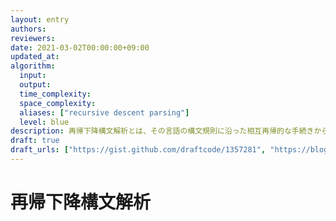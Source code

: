 ```yaml
---
layout: entry
authors:
reviewers:
date: 2021-03-02T00:00:00+09:00
updated_at:
algorithm:
  input:
  output:
  time_complexity:
  space_complexity:
  aliases: ["recursive descent parsing"]
  level: blue
description: 再帰下降構文解析とは、その言語の構文規則に沿った相互再帰的な手続きから構成されるトップダウンな構文解析アルゴリズムのこと。競技プログラミングにおいて要求される構文解析はたいてい再帰下降構文解析で実装できる。
draft: true
draft_urls: ["https://gist.github.com/draftcode/1357281", "https://blog.hamayanhamayan.com/entry/2018/07/13/085956"]
---
```


# 再帰下降構文解析

